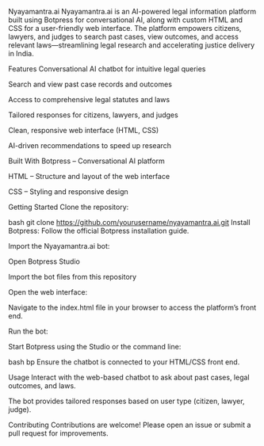 Nyayamantra.ai
Nyayamantra.ai is an AI-powered legal information platform built using Botpress for conversational AI, along with custom HTML and CSS for a user-friendly web interface. The platform empowers citizens, lawyers, and judges to search past cases, view outcomes, and access relevant laws—streamlining legal research and accelerating justice delivery in India.

Features
Conversational AI chatbot for intuitive legal queries

Search and view past case records and outcomes

Access to comprehensive legal statutes and laws

Tailored responses for citizens, lawyers, and judges

Clean, responsive web interface (HTML, CSS)

AI-driven recommendations to speed up research

Built With
Botpress – Conversational AI platform

HTML – Structure and layout of the web interface

CSS – Styling and responsive design

Getting Started
Clone the repository:

bash
git clone https://github.com/yourusername/nyayamantra.ai.git
Install Botpress:
Follow the official Botpress installation guide.

Import the Nyayamantra.ai bot:

Open Botpress Studio

Import the bot files from this repository

Open the web interface:

Navigate to the index.html file in your browser to access the platform’s front end.

Run the bot:

Start Botpress using the Studio or the command line:

bash
bp
Ensure the chatbot is connected to your HTML/CSS front end.

Usage
Interact with the web-based chatbot to ask about past cases, legal outcomes, and laws.

The bot provides tailored responses based on user type (citizen, lawyer, judge).

Contributing
Contributions are welcome! Please open an issue or submit a pull request for improvements.
